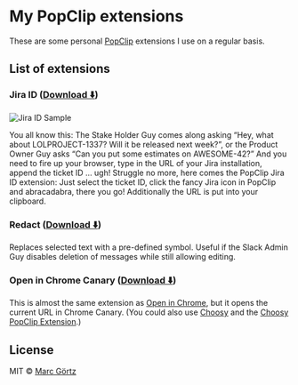 # My PopClip extensions

These are some personal [PopClip](https://pilotmoon.com/popclip)
extensions I use on a regular basis.

## List of extensions

### Jira ID ([Download ⬇️](https://github.com/mrcgrtz/popclip-extensions/raw/main/dist/jira-id.popclipextz))

![Jira ID Sample](https://cdn.rawgit.com/mrcgrtz/popclip-extensions/main/jira-id-sample.png)

You all know this: The Stake Holder Guy comes along asking “Hey, what about LOLPROJECT-1337? Will it be released next week?”, or the Product Owner Guy asks “Can you put some estimates on AWESOME-42?” And you need to fire up your browser, type in the URL of your Jira installation, append the ticket ID … ugh! Struggle no more, here comes the PopClip Jira ID extension: Just select the ticket ID, click the fancy Jira icon in PopClip and abracadabra, there you go! Additionally the URL is put into your clipboard.

### Redact ([Download ⬇️](https://github.com/mrcgrtz/popclip-extensions/raw/main/dist/redact.popclipextz))

Replaces selected text with a pre-defined symbol. Useful if the Slack Admin Guy disables deletion of messages while still allowing editing.

### Open in Chrome Canary ([Download ⬇️](https://github.com/mrcgrtz/popclip-extensions/raw/main/dist/open-in-canary.popclipextz))

This is almost the same extension as [Open in Chrome](https://pilotmoon.com/popclip/extensions/page/OpenInChrome), but it opens the current URL in Chrome Canary. (You could also use [Choosy](https://www.choosyosx.com/) and the [Choosy PopClip Extension](https://github.com/georgebrock/choosy-popclip).)

## License

MIT © [Marc Görtz](https://marcgoertz.de/)
